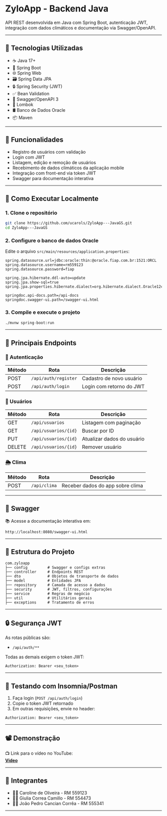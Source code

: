 # ZyloApp - Backend Java 


API REST desenvolvida em Java com Spring Boot, autenticação JWT, integração com dados climáticos e documentação via Swagger/OpenAPI.

---

## 🔧 Tecnologias Utilizadas

- ☕ Java 17+
- 🚀 Spring Boot
- 🌐 Spring Web
- 🗃️ Spring Data JPA
- 🔒 Spring Security (JWT)
- ✅ Bean Validation
- 📘 Swagger/OpenAPI 3
- 🧬 Lombok
- 🛢️ Banco de Dados Oracle
- 📦 Maven

---

## 🔐 Funcionalidades

- Registro de usuários com validação
- Login com JWT
- Listagem, edição e remoção de usuários
- Recebimento de dados climáticos da aplicação mobile
- Integração com front-end via token JWT
- Swagger para documentação interativa

---

## 🚀 Como Executar Localmente

### 1. Clone o repositório

```bash
git clone https://github.com/ucarols/ZyloApp---JavaGS.git
cd ZyloApp---JavaGS
```

### 2. Configure o banco de dados Oracle

Edite o arquivo `src/main/resources/application.properties`:

```properties
spring.datasource.url=jdbc:oracle:thin:@oracle.fiap.com.br:1521:ORCL
spring.datasource.username=rm559123
spring.datasource.password=fiap

spring.jpa.hibernate.ddl-auto=update
spring.jpa.show-sql=true
spring.jpa.properties.hibernate.dialect=org.hibernate.dialect.Oracle12cDialect

springdoc.api-docs.path=/api-docs
springdoc.swagger-ui.path=/swagger-ui.html
```

### 3. Compile e execute o projeto

```bash
./mvnw spring-boot:run
```

---

## 🔑 Principais Endpoints

### 🔐 Autenticação

| Método | Rota               | Descrição                |
|--------|--------------------|--------------------------|
| POST   | `/api/auth/register` | Cadastro de novo usuário |
| POST   | `/api/auth/login`    | Login com retorno do JWT |

### 👤 Usuários

| Método | Rota                | Descrição                  |
|--------|---------------------|----------------------------|
| GET    | `/api/usuarios`       | Listagem com paginação     |
| GET    | `/api/usuarios/{id}`  | Buscar por ID              |
| PUT    | `/api/usuarios/{id}`  | Atualizar dados do usuário |
| DELETE | `/api/usuarios/{id}`  | Remover usuário            |

### 🌦️ Clima

| Método | Rota         | Descrição                        |
|--------|--------------|----------------------------------|
| POST   | `/api/clima` | Receber dados do app sobre clima |

---

## 📑 Swagger

📚 Acesse a documentação interativa em:

```
http://localhost:8080/swagger-ui.html
```

---

## 📂 Estrutura do Projeto

```
com.zyloapp
├── config         # Swagger e configs extras
├── controller     # Endpoints REST
├── dto            # Objetos de transporte de dados
├── model          # Entidades JPA
├── repository     # Camada de acesso a dados
├── security       # JWT, filtros, configurações
├── service        # Regras de negócio
├── util           # Utilitários gerais
├── exceptions     # Tratamento de erros
```

---

## 🔒 Segurança JWT

As rotas públicas são:

- `/api/auth/**`

Todas as demais exigem o token JWT:

```http
Authorization: Bearer <seu_token>
```

---

## 🧪 Testando com Insomnia/Postman

1. Faça login (`POST /api/auth/login`)
2. Copie o token JWT retornado
3. Em outras requisições, envie no header:

```http
Authorization: Bearer <seu_token>
```

---

## 📽️ Demonstração

📺 Link para o vídeo no YouTube:  
**[Video](https://youtu.be/NiYmRSZYkEs?si=dZLkhzaBkP8UPZWe)**

---

## 👥 Integrantes

- 👩‍💻 Caroline de Oliveira - RM 559123
- 👩‍💻 Giulia Correa Camillo - RM 554473
- 👨‍💻 João Pedro Cancian Corrêa - RM 555341

---

